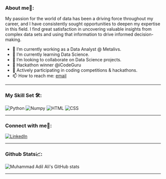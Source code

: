 ### About me🚀:

My passion for the world of data has been a driving force throughout my career, and I have consistently sought opportunities to deepen my expertise in this field. I find great satisfaction in uncovering valuable insights from complex data sets and using that information to drive informed decision-making.

- 🔭 I’m currently working as a Data Analyst @ Metalivs.
- 🌱 I’m currently learning Data Science.
- 👯 I’m looking to collaborate on Data Science projects.
- 🥉 Hackathon winner @iCodeGuru
- 🌱 Actively participating in coding competitions & hackathons.
- 📫 How to reach me: [email](muhamad.adil.ale@gmail.com)
- - -
### My Skill Set 🛠️:
<img src="https://www.vectorlogo.zone/logos/python/python-icon.svg" alt="Python">
<img src="https://www.vectorlogo.zone/logos/numpy/numpy-ar21.svg" alt="Numpy">
<img src="https://www.vectorlogo.zone/logos/w3_html5/w3_html5-icon.svg" alt="HTML">
<img src="https://www.vectorlogo.zone/logos/w3_css/w3_css-icon.svg" alt="CSS">


- - -
### Connect with me🤝:
<a href="https://www.linkedin.com/in/m-adil-ali/">
    <img src="https://www.vectorlogo.zone/logos/linkedin/linkedin-icon.svg" alt="LinkedIn">
</a>

- - -

### Github Stats📈:
![Muhammad Adil Ali's GitHub stats](https://github-readme-stats.vercel.app/api?username=m-adil-ali&theme=dark&show_icons=true)
- - -

<!--
### My Skill Set 🛠️:
<table>
<td>
  <tr>
    hello
  </tr>
  
  <tr>
    world
  </tr>
  <tr>
    oror
  </tr>
</td>
<td>
  <tr>
    na na
  </tr>
</td>
  
</table>
-->
